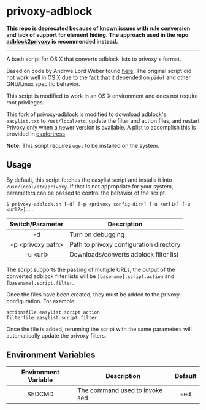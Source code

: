privoxy-adblock
===============

**This repo is deprecated because of [known issues](../../../../skroll/privoxy-adblock/issues/11) with rule conversion and lack of support for element hiding. The approach used in the repo [adblock2privoxy](../../../essandess/adblock2privoxy) is recommended instead.**

---
A bash script for OS X that converts adblock lists to privoxy's format.

Based on code by Andrwe Lord Weber found [here](http://andrwe.org/scripting/bash/privoxy-blocklist). The original script did not work well in OS X due to the fact that it depended on `pidof` and other GNU/Linux specific behavior.

This script is modified to work in an OS X environment and does not require root privileges.

This fork of [privoxy-adblock](https://github.com/skroll/privoxy-adblock) is modified to download adblock's `easylist.txt` to `/ust/local/etc`, update the filter and action files, and restart Privoxy only when a newer version is available. A plist to accomplish this is provided in [osxfortress](https://github.com/essandess/osxfortress).

**Note:** This script requires `wget` to be installed on the system.

Usage
-----
By default, this script fetches the easylist script and installs it into `/usr/local/etc/privoxy`. If that is not appropriate for your system, parameters can be passed to control the behavior of the script.

    $ privoxy-adblock.sh [-d] [-p <privoxy config dir>] [-u <url1>] [-u <url2>]...

| Switch/Parameter        | Description                             |
| :---------------------: | --------------------------------------- |
| -d                      | Turn on debugging                       |
| -p &lt;privoxy path&gt; | Path to privoxy configuration directory |
| -u &lt;url&gt;          | Downloads/converts adblock filter list  |

The script supports the passing of multiple URLs, the output of the converted adblock filter lists will be `[basename].script.action` and `[basename].script.filter`.

Once the files have been created, they must be added to the privoxy configuration. For example:

    actionsfile easylist.script.action
    filterfile easylist.script.filter

Once the file is added, rerunning the script with the same parameters will automatically update the privoxy filters.

Environment Variables
---------------------

| Environment Variable    | Description                             | Default |
| :---------------------: | --------------------------------------- | :-----: |
| SEDCMD                  | The command used to invoke sed          | sed     |

